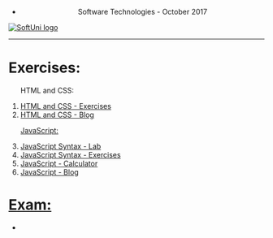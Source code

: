 * <p align="center"> Software Technologies - October 2017<p>
<a href="https://softuni.bg/trainings/1714/software-technologies-october-2017">  ![SoftUni logo][logo] <a/>

[logo]: http://innovationstarterbox.bg/wp-content/uploads/2016/05/Softuni_logo_trasparent.png "Logo Title Text 2"

---

<h1><strong>Exercises:</strong></h1>

<ol type="1">
	<p>HTML and CSS:
	<li><a href="https://github.com/radoslavvv/Software-Technologies-October-2017/tree/master/01.%20HTMLandCSS/01.HTMLandCSS-Exercises">HTML and CSS - Exercises</li>
	<li><a href="https://github.com/radoslavvv/Software-Technologies-October-2017/tree/master/01.%20HTMLandCSS/02.HTMLandCSS-Blog">HTML and CSS - Blog</li>
	<p>JavaScript:</p>
	<li><a href="https://github.com/radoslavvv/Software-Technologies-October-2017/tree/master/02.JavaScript/01.JavaScript-Syntax-Lab">JavaScript Syntax - Lab</li>
	<li><a href="https://github.com/radoslavvv/Software-Technologies-October-2017/tree/master/02.JavaScript/02.JavaScript-Syntax-Exercises">JavaScript Syntax - Exercises</li>
	<li><a href="https://github.com/radoslavvv/Software-Technologies-October-2017/tree/master/02.JavaScript/03.JavaScript-Calculator">JavaScript - Calculator</li>
	<li><a href="https://github.com/radoslavvv/Software-Technologies-October-2017/tree/master/02.JavaScript/04.JavaScript-Blog">JavaScript - Blog</li>
</ol>

<h1><strong>Exam:</strong></h1>

<ul>
	<li></li>
</ul>





